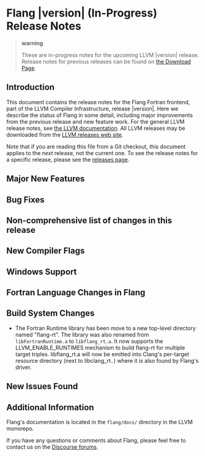 # Flang |version| (In-Progress) Release Notes

> **warning**
>
> These are in-progress notes for the upcoming LLVM |version| release.
> Release notes for previous releases can be found on [the Download
> Page](https://releases.llvm.org/download.html).

## Introduction

This document contains the release notes for the Flang Fortran frontend,
part of the LLVM Compiler Infrastructure, release |version|. Here we
describe the status of Flang in some detail, including major
improvements from the previous release and new feature work. For the
general LLVM release notes, see [the LLVM
documentation](https://llvm.org/docs/ReleaseNotes.html). All LLVM
releases may be downloaded from the [LLVM releases web
site](https://llvm.org/releases/).

Note that if you are reading this file from a Git checkout, this
document applies to the *next* release, not the current one. To see the
release notes for a specific release, please see the [releases
page](https://llvm.org/releases/).

## Major New Features

## Bug Fixes

## Non-comprehensive list of changes in this release

## New Compiler Flags

## Windows Support

## Fortran Language Changes in Flang

## Build System Changes

 * The Fortran Runtime library has been move to a new top-level directory
   named "flang-rt". The library was also renamed from `libFortranRuntime.a` to
   `libflang_rt.a`. It now supports the
   LLVM_ENABLE_RUNTIMES mechanism to build flang-rt for multiple target
   triples. libflang_rt.a will now be emitted into Clang's per-target
   resource directory (next to libclang_rt.*.*) where it is also found by
   Flang's driver.

## New Issues Found


## Additional Information

Flang's documentation is located in the `flang/docs/` directory in the
LLVM monorepo.

If you have any questions or comments about Flang, please feel free to
contact us on the [Discourse
forums](https://discourse.llvm.org/c/subprojects/flang/33).
